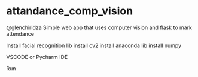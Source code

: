 # attandance_comp_vision
@glenchiridza
Simple web app that uses computer vision and flask to mark attendance

Install facial recognition lib
install cv2
install anaconda lib
install numpy

VSCODE or Pycharm IDE

Run


